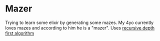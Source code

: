 Mazer
=====


Trying to learn some elixir by generating some mazes.
My 4yo currently loves mazes and according to him he is a "mazer".
Uses [recursive depth first algorithm](http://en.wikipedia.org/wiki/Maze_generation_algorithm#Depth-first_search)